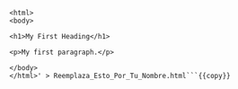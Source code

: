 ```echo '<!DOCTYPE html>
<html>
<body>

<h1>My First Heading</h1>

<p>My first paragraph.</p>

</body>
</html>' > Reemplaza_Esto_Por_Tu_Nombre.html```{{copy}}